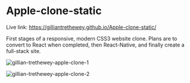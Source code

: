 # Apple-clone-static

Live link: https://gilliantrethewey.github.io/Apple-clone-static/

First stages of a responsive, modern CSS3 website clone.
Plans are to convert to React when completed, then React-Native, and finally create a full-stack site.

![gillian-trethewey-apple-clone-1](https://user-images.githubusercontent.com/7611178/232952100-917f0231-6042-4bda-a9eb-acdde9c08caa.jpg)

![gillian-trethewey-apple-clone-2](https://user-images.githubusercontent.com/7611178/232952114-c8f4c89a-5f16-460c-9260-75beb0f71512.jpg)
